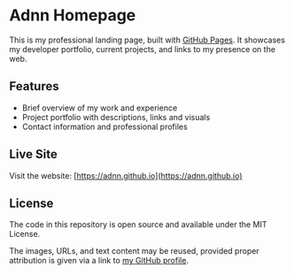 # Adnn Homepage

This is my professional landing page, built with [GitHub Pages](https://pages.github.com/).
It showcases my developer portfolio, current projects, and links to my presence on the web.

## Features

- Brief overview of my work and experience
- Project portfolio with descriptions, links and visuals
- Contact information and professional profiles

## Live Site

Visit the website: [https://adnn.github.io](https://adnn.github.io)

## License

The code in this repository is open source and available under the MIT License.

The images, URLs, and text content may be reused, provided proper attribution is given via a link to [my GitHub profile](https://github.com/Adnn).
